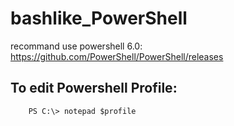 # bashlike_PowerShell

recommand use powershell 6.0:
https://github.com/PowerShell/PowerShell/releases


## To edit Powershell Profile:

```
    PS C:\> notepad $profile
```
